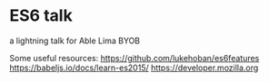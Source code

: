 # ES6 talk
a lightning talk for Able Lima BYOB

Some useful resources:
https://github.com/lukehoban/es6features
https://babeljs.io/docs/learn-es2015/
https://developer.mozilla.org
